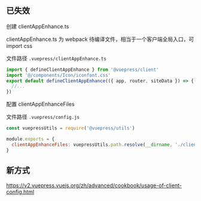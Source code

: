
## 已失效

创建 clientAppEnhance.ts

clientAppEnhance.ts 为 webpack 待编译文件，相当于一个客户端全局入口，可 import css

文件路径 `.vuepress/clientAppEnhance.ts`

```js
import { defineClientAppEnhance } from '@vuepress/client'
import '@/components/Icon/iconfont.css'
export default defineClientAppEnhance(({ app, router, siteData }) => {
  //...
})
```

配置 clientAppEnhanceFiles

文件路径 `.vuepress/config.js`

```js
const vuepressUtils = require('@vuepress/utils')

module.exports = {
  clientAppEnhanceFiles: vuepressUtils.path.resolve(__dirname, './clientAppEnhance.ts'),
}
```


## 新方式

https://v2.vuepress.vuejs.org/zh/advanced/cookbook/usage-of-client-config.html
